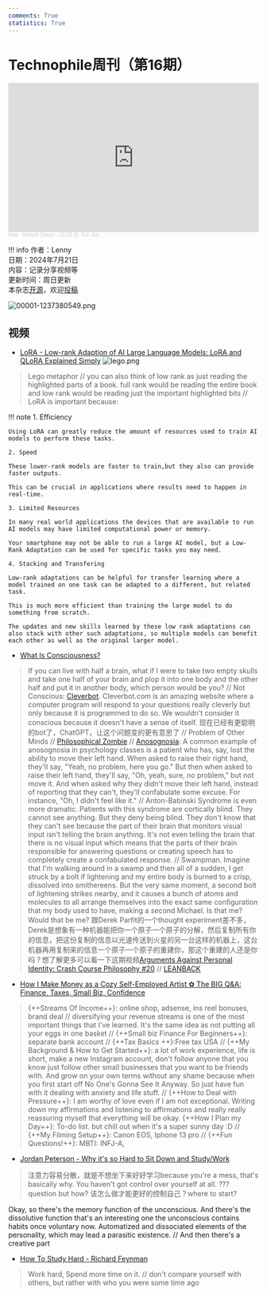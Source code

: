 ```yaml
---
comments: True
statistics: True
---
```


# Technophile周刊（第16期）

<iframe width="100%" height="300" scrolling="no" frameborder="no" allow="autoplay" src="https://w.soundcloud.com/player/?url=https%3A//api.soundcloud.com/tracks/1914161654&color=%23ff5500&auto_play=false&hide_related=false&show_comments=true&show_user=true&show_reposts=false&show_teaser=true&visual=true"></iframe><div style="font-size: 10px; color: #cccccc;line-break: anywhere;word-break: normal;overflow: hidden;white-space: nowrap;text-overflow: ellipsis; font-family: Interstate,Lucida Grande,Lucida Sans Unicode,Lucida Sans,Garuda,Verdana,Tahoma,sans-serif;font-weight: 100;"><a href="https://soundcloud.com/hwakurori" title="Hwa" target="_blank" style="color: #cccccc; text-decoration: none;">Hwa</a> · <a href="https://soundcloud.com/hwakurori/moonlit-dream-dlss-ft-xun-jia" title="Moonlit Dream - DLSS (ft. Xun Jia)" target="_blank" style="color: #cccccc; text-decoration: none;">Moonlit Dream - DLSS (ft. Xun Jia)</a></div>

!!! info
    作者：Lenny<br>
    日期：2024年7月21日<br>
    内容：记录分享视频等<br>
    更新时间：周日更新<br>
    本杂志[开源](https://github.com/LennyChenLaw/Weekly)，欢迎[投稿](https://github.com/LennyChenLaw/Weekly/issues)


![00001-1237380549.png](https://s2.loli.net/2024/11/08/zD28eEUJtS16kYQ.png)

## 视频
+ [LoRA - Low-rank Adaption of AI Large Language Models: LoRA and QLoRA Explained Simply](https://www.youtube.com/watch?v=lixMONUAjfs)
![lego.png](https://s2.loli.net/2024/11/11/PiYI8EuFMB5evJL.png)
> Lego metaphor // you can also think of low rank as just reading the highlighted parts of a book. full rank would be reading the entire book and low rank would be reading just the important highlighted bits // LoRA is important because:

!!! note 
    1.  Efficiency

    Using LoRA can greatly reduce the amount of resources used to train AI models to perform these tasks.

    2. Speed 

    These lower-rank models are faster to train,but they also can provide faster outputs.

    This can be crucial in applications where results need to happen in real-time.

    3. Limited Resources

    In many real world applications the devices that are available to run AI models may have limited computational power or memory.

    Your smartphone may not be able to run a large AI model, but a Low-Rank Adaptation can be used for specific tasks you may need.

    4. Stacking and Transfering

    Low-rank adaptations can be helpful for transfer learning where a model trained on one task can be adapted to a different, but related task.

    This is much more efficient than training the large model to do something from scratch.

    The updates and new skills learned by these low rank adaptations can also stack with other such adaptations, so multiple models can benefit each other as well as the original larger model.

+ [What Is Consciousness?](https://www.youtube.com/watch?v=qjfaoe847qQ)
>If you can live with half a brain, what if I were to take two empty skulls and take one half of your brain and plop it into one 
body and the other half and put it in another body, which person would be you? // Not Conscious: [Cleverbot](http://cleverbot.com/). Cleverbot.com is an amazing website where a computer program will respond to your questions really cleverly but only because it is programmed to do so. We wouldn't consider it conscious because it doesn't have a sense of itself. 现在已经有更聪明的bot了，ChatGPT，让这个问题变的更有意思了 // Problem of Other Minds // [Philosophical Zombie](https://plato.stanford.edu/entries/zombies/) // [Anosognosia](https://www.ncbi.nlm.nih.gov/books/NBK513361/): A common example of anosognosia in psychology classes is a patient who has, say, lost the ability to move their left hand. When asked to raise their right hand, they'll say, "Yeah, no problem, here you go." But then when asked to raise their left hand, they'll say, "Oh, yeah, sure, no problem," but not move it. And when asked why they didn't move their left hand, instead of reporting that they can't, they'll confabulate some excuse. For instance, "Oh, I didn't feel like it." // Anton-Babinski Syndrome is even more dramatic. Patients with this syndrome are cortically blind. They cannot see anything. But they deny being blind. They don't know that they can't see because the part of their brain that monitors visual input isn't telling the brain anything. It's not even telling the brain that there is no visual input which means that the parts of their brain responsible for answering questions or creating speech has to completely create a confabulated response. // Swampman. Imagine that I'm walking around in a swamp and then all of a sudden, I get struck by a bolt if lightening and my entire body is burned to a crisp, dissolved into smithereens. But the very same moment, a second bolt of lightening strikes nearby, and it causes a bunch of atoms and molecules to all arrange themselves into the exact same configuration that my body used to have, making a second Michael. Is that me? Would that be me? 跟Derek Parfit的一个thought experiment差不多，Derek是想象有一种机器能把你一个原子一个原子的分解，然后复制所有你的信息，把这份复制的信息以光速传送到火星的另一台这样的机器上，这台机器再用复制来的信息一个原子一个原子的重建你，那这个重建的人还是你吗？想了解更多可以看一下这期视频[Arguments Against Personal Identity: Crash Course Philosophy #20](https://www.youtube.com/watch?v=17WiQ_tNld4) // [LEANBACK](https://www.youtube.com/watch?v=JoR0bMohcNo&list=PLE3048008DAA29B0A&index=1&t=0s)

+ [How I Make Money as a Cozy Self-Employed Artist ✿ The BIG Q&A: Finance, Taxes, Small Biz, Confidence](https://www.youtube.com/watch?v=DjW5v9XPdAM)
>{++Streams Of Income++}: online shop, adsense, ins reel bonuses, brand deal // diversifying your revenue streams is one of the most important things that I've learned. It's the same idea as not putting all your eggs in one basket // {++Small biz Finance For Beginners++}: separate bank account // {++Tax Basics ++}:Free tax USA // {++My Background & How to Get Started++}: a lot of work experience, life is short, make a new Instagram account, don't follow anyone that you know just follow other small businesses that you want to be friends with. And grow on your own terms without any shame because when you first start off No One's Gonna See It Anyway. So just have fun with it dealing with anxiety and life stuff. // {++How to Deal with Pressure++}: I am worthy of love even if I am not exceptional. Writing down my affirmations and listening to affirmations and really really reassuring myself that everything will be okay. 
{++How I Plan my Day++}: To-do list. but chill out when it's a super sunny day :D // {++My Filming Setup++}: Canon EOS, Iphone 13 pro // {++Fun Questions!++}: MBTI: INFJ-A, 


+ [Jordan Peterson - Why it's so Hard to Sit Down and Study/Work](https://www.youtube.com/watch?v=IFmQ5waavJY)
>注意力容易分散，就是不想坐下来好好学习because you're a mess, that's basically why. You haven't got control over yourself at all. 
??? question 
    but how? 该怎么做才能更好的控制自己？where to start?

Okay, so there's the memory function of the unconscious. And there's the dissolutive function that's an interesting one the unconscious contains habits once voluntary now. Automatized and dissociated elements of the personality, which may lead a parasitic existence. // And then there's a creative part


+ [How To Study Hard - Richard Feynman](https://www.youtube.com/watch?v=YDV1mo7QlnA)
>Work hard, Spend more time on it. // don't compare yourself with others, but rather with who you were some time ago 






